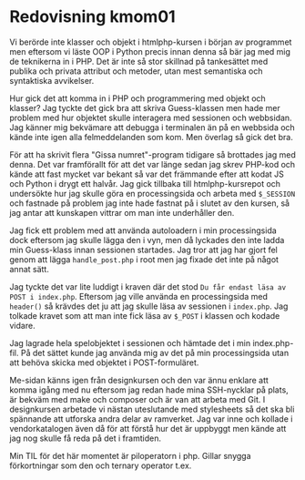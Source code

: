 ---
---
Redovisning kmom01
=========================

Vi berörde inte klasser och objekt i htmlphp-kursen i början av programmet men
eftersom vi läste OOP i Python precis innan denna så bär jag med mig de teknikerna
in i PHP. Det är inte så stor skillnad på tankesättet med publika och privata
attribut och metoder, utan mest semantiska och syntaktiska avvikelser.

Hur gick det att komma in i PHP och programmering med objekt och klasser?
Jag tyckte det gick bra att skriva Guess-klassen men hade mer problem med
hur objektet skulle interagera med sessionen och webbsidan. Jag känner mig
bekvämare att debugga i terminalen än på en webbsida och kände inte igen
alla felmeddelanden som kom. Men överlag så gick det bra.

För att ha skrivit flera "Gissa numret"-program tidigare så brottades jag med denna.
Det var framförallt för att det var länge sedan jag skrev PHP-kod och kände att
fast mycket var bekant så var det främmande efter att kodat JS och Python i drygt
ett halvår. Jag gick tillbaka till htmlphp-kursrepot och undersökte hur jag
skulle göra en processingsida och arbeta med `$_SESSION` och fastnade på
problem jag inte hade fastnat på i slutet av den kursen, så jag antar att
kunskapen vittrar om man inte underhåller den.

Jag fick ett problem med att använda autoloadern i min processingsida dock
eftersom jag skulle lägga den i vyn, men då lyckades den inte ladda min Guess-klass
innan sessionen startades. Jag tror att jag har gjort fel genom att lägga `handle_post.php`
i root men jag fixade det inte på något annat sätt.

Jag tyckte det var lite luddigt i kraven där det stod `Du får endast läsa av POST i index.php`.
Eftersom jag ville använda en processingsida med `header()` så krävdes det ju att
jag skulle läsa av sessionen i `index.php`. Jag tolkade kravet som att man inte fick
läsa av `$_POST` i klassen och kodade vidare.

Jag lagrade hela spelobjektet i sessionen och hämtade det i min index.php-fil.
På det sättet kunde jag använda mig av det på min processingsida utan att behöva
skicka med objektet i POST-formuläret.

Me-sidan känns igen från designkursen och den var ännu enklare att komma igång med
nu eftersom jag redan hade mina SSH-nycklar på plats, är bekväm med make och
composer och är van att arbeta med Git. I designkursen arbetade vi nästan
uteslutande med stylesheets så det ska bli spännande att utforska andra delar
av ramverket. Jag var inne och kollade i vendorkatalogen även då för att förstå
hur det är uppbyggt men kände att jag nog skulle få reda på det i framtiden.

Min TIL för det här momentet är piloperatorn i php. Gillar snygga förkortningar
som den och ternary operator t.ex.
